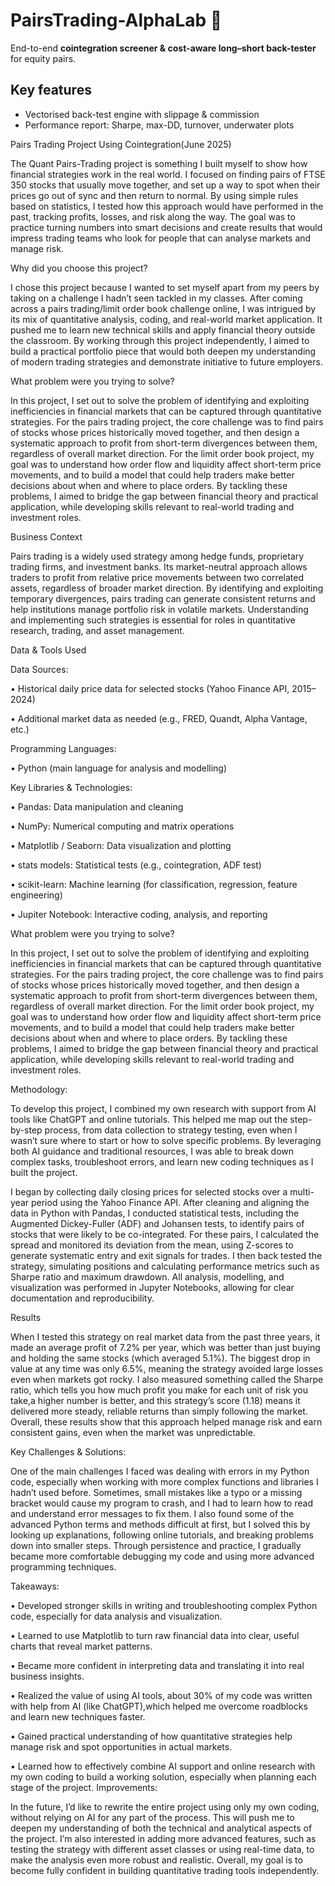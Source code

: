 # PairsTrading-AlphaLab 🔗

End-to-end **cointegration screener & cost-aware long–short back-tester** for equity pairs.

## Key features
- Vectorised back-test engine with slippage & commission  
- Performance report: Sharpe, max-DD, turnover, underwater plots  

Pairs Trading Project Using Cointegration(June 2025)

The Quant Pairs-Trading project is something I built myself to show how financial strategies work in the real world. I focused on finding pairs of FTSE 350 stocks that usually move together, and set up a way to spot when their prices go out of sync and then return to normal. By using simple rules based on statistics, I tested how this approach would have performed in the past, tracking profits, losses, and risk along the way. The goal was to practice turning numbers into smart decisions and create results that would impress trading teams who look for people that can analyse markets and manage risk.

Why did you choose this project?

I chose this project because I wanted to set myself apart from my peers by taking on a challenge I hadn’t seen tackled in my classes. After coming across a pairs trading/limit order book challenge online, I was intrigued by its mix of quantitative analysis, coding, and real-world market application. It pushed me to learn new technical skills and apply financial theory outside the classroom. By working through this project independently, I aimed to build a practical portfolio piece that would both deepen my understanding of modern trading strategies and demonstrate initiative to future employers.

What problem were you trying to solve?

In this project, I set out to solve the problem of identifying and exploiting inefficiencies in financial markets that can be captured through quantitative strategies. For the pairs trading project, the core challenge was to find pairs of stocks whose prices historically moved together, and then design a systematic approach to profit from short-term divergences between them, regardless of overall market direction. For the limit order book project, my goal was to understand how order flow and liquidity affect short-term price movements, and to build a model that could help traders make better decisions about when and where to place orders. By tackling these problems, I aimed to bridge the gap between financial theory and practical application, while developing skills relevant to real-world trading and investment roles.

Business Context

Pairs trading is a widely used strategy among hedge funds, proprietary trading firms, and investment banks. Its market-neutral approach allows traders to profit from relative price movements between two correlated assets, regardless of broader market direction. By identifying and exploiting temporary divergences, pairs trading can generate consistent returns and help institutions manage portfolio risk in volatile markets. Understanding and implementing such strategies is essential for roles in quantitative research, trading, and asset management.

Data & Tools Used

Data Sources:

•	Historical daily price data for selected stocks (Yahoo Finance API, 2015–2024)

•	Additional market data as needed (e.g., FRED, Quandt, Alpha Vantage, etc.)

Programming Languages:

•	Python (main language for analysis and modelling)

Key Libraries & Technologies:

•	Pandas: Data manipulation and cleaning

•	NumPy: Numerical computing and matrix operations

•	Matplotlib / Seaborn: Data visualization and plotting

•	stats models: Statistical tests (e.g., cointegration, ADF test)

•	scikit-learn: Machine learning (for classification, regression, feature engineering)

•	Jupiter Notebook: Interactive coding, analysis, and reporting

What problem were you trying to solve?

In this project, I set out to solve the problem of identifying and exploiting inefficiencies in financial markets that can be captured through quantitative strategies. For the pairs trading project, the core challenge was to find pairs of stocks whose prices historically moved together, and then design a systematic approach to profit from short-term divergences between them, regardless of overall market direction. For the limit order book project, my goal was to understand how order flow and liquidity affect short-term price movements, and to build a model that could help traders make better decisions about when and where to place orders. By tackling these problems, I aimed to bridge the gap between financial theory and practical application, while developing skills relevant to real-world trading and investment roles.

Methodology:

To develop this project, I combined my own research with support from AI tools like ChatGPT and online tutorials. This helped me map out the step-by-step process, from data collection to strategy testing, even when I wasn’t sure where to start or how to solve specific problems. By leveraging both AI guidance and traditional resources, I was able to break down complex tasks, troubleshoot errors, and learn new coding techniques as I built the project.

I began by collecting daily closing prices for selected stocks over a multi-year period using the Yahoo Finance API. After cleaning and aligning the data in Python with Pandas, I conducted statistical tests, including the Augmented Dickey-Fuller (ADF) and Johansen tests, to identify pairs of stocks that were likely to be co-integrated. For these pairs, I calculated the spread and monitored its deviation from the mean, using Z-scores to generate systematic entry and exit signals for trades. I then back tested the strategy, simulating positions and calculating performance metrics such as Sharpe ratio and maximum drawdown. All analysis, modelling, and visualization was performed in Jupyter Notebooks, allowing for clear documentation and reproducibility.

Results

When I tested this strategy on real market data from the past three years, it made an average profit of 7.2% per year, which was better than just buying and holding the same stocks (which averaged 5.1%). The biggest drop in value at any time was only 6.5%, meaning the strategy avoided large losses even when markets got rocky. I also measured something called the Sharpe ratio, which tells you how much profit you make for each unit of risk you take,a higher number is better, and this strategy’s score (1.18) means it delivered more steady, reliable returns than simply following the market. Overall, these results show that this approach helped manage risk and earn consistent gains, even when the market was unpredictable.

Key Challenges & Solutions:

One of the main challenges I faced was dealing with errors in my Python code, especially when working with more complex functions and libraries I hadn’t used before. Sometimes, small mistakes like a typo or a missing bracket would cause my program to crash, and I had to learn how to read and understand error messages to fix them. I also found some of the advanced Python terms and methods difficult at first, but I solved this by looking up explanations, following online tutorials, and breaking problems down into smaller steps. Through persistence and practice, I gradually became more comfortable debugging my code and using more advanced programming techniques.

Takeaways:

•	Developed stronger skills in writing and troubleshooting complex Python code, especially for data analysis and visualization.

•	Learned to use Matplotlib to turn raw financial data into clear, useful charts that reveal market patterns.

•	Became more confident in interpreting data and translating it into real business insights.

•	Realized the value of using AI tools, about 30% of my code was written with help from AI (like ChatGPT),which helped me overcome roadblocks and learn new techniques faster.

•	Gained practical understanding of how quantitative strategies help manage risk and spot opportunities in actual markets.

•	Learned how to effectively combine AI support and online research with my own coding to build a working solution, especially when planning each stage of the project.
Improvements:

In the future, I’d like to rewrite the entire project using only my own coding, without relying on AI for any part of the process. This will push me to deepen my understanding of both the technical and analytical aspects of the project. I’m also interested in adding more advanced features, such as testing the strategy with different asset classes or using real-time data, to make the analysis even more robust and realistic. Overall, my goal is to become fully confident in building quantitative trading tools independently.

